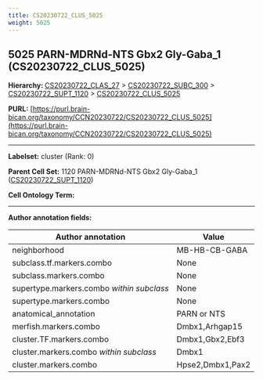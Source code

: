 ```yaml
---
title: CS20230722_CLUS_5025
weight: 5025
---
```

## 5025 PARN-MDRNd-NTS Gbx2 Gly-Gaba_1 (CS20230722_CLUS_5025)
<b>Hierarchy: </b>
[CS20230722_CLAS_27](../CS20230722_CLAS_27) >
[CS20230722_SUBC_300](../CS20230722_SUBC_300) >
[CS20230722_SUPT_1120](../CS20230722_SUPT_1120) >
[CS20230722_CLUS_5025](../CS20230722_CLUS_5025)

**PURL:** [https://purl.brain-bican.org/taxonomy/CCN20230722/CS20230722_CLUS_5025](https://purl.brain-bican.org/taxonomy/CCN20230722/CS20230722_CLUS_5025)

---


**Labelset:** cluster (Rank: 0)

**Parent Cell Set:** 1120 PARN-MDRNd-NTS Gbx2 Gly-Gaba_1 ([CS20230722_SUPT_1120](../CS20230722_SUPT_1120))



**Cell Ontology Term:** 

[MARKER GENES.]: #


---

[TRANSFERRED ANNOTATIONS.]: #


[AUTHOR ANNOTATION FIELDS.]: #


**Author annotation fields:**

| Author annotation | Value |
|-------------------|-------|
|neighborhood|MB-HB-CB-GABA|
|subclass.tf.markers.combo|None|
|subclass.markers.combo|None|
|supertype.markers.combo _within subclass_|None|
|supertype.markers.combo|None|
|anatomical_annotation|PARN or NTS|
|merfish.markers.combo|Dmbx1,Arhgap15|
|cluster.TF.markers.combo|Dmbx1,Gbx2,Ebf3|
|cluster.markers.combo _within subclass_|Dmbx1|
|cluster.markers.combo|Hpse2,Dmbx1,Pax2|
